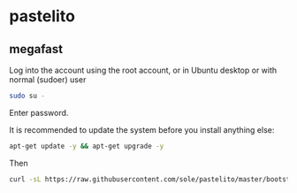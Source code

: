 # pastelito

## megafast

Log into the account using the root account, or in Ubuntu desktop or with normal (sudoer) user

```bash
sudo su -
```

Enter password. 

It is recommended to update the system before you install anything else:

```bash
apt-get update -y && apt-get upgrade -y
```

Then

```bash
curl -sL https://raw.githubusercontent.com/sole/pastelito/master/bootstrap.sh | bash -
```
